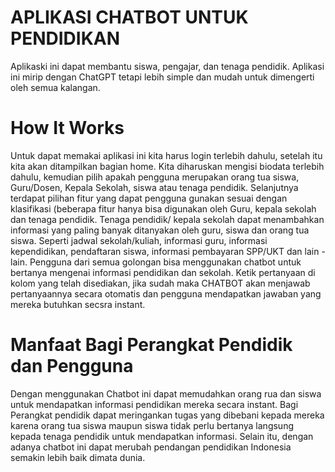 # APLIKASI CHATBOT UNTUK PENDIDIKAN
Aplikaski ini dapat membantu siswa, pengajar, dan tenaga pendidik. Aplikasi ini mirip dengan ChatGPT tetapi lebih simple dan mudah untuk dimengerti oleh semua kalangan.
# How It Works
Untuk dapat memakai aplikasi ini kita harus login terlebih dahulu, setelah itu kita akan ditampilkan bagian home. Kita diharuskan mengisi biodata terlebih dahulu, kemudian pilih apakah pengguna merupakan orang tua siswa, Guru/Dosen, Kepala Sekolah, siswa atau tenaga pendidik. 
Selanjutnya terdapat pilihan fitur yang dapat pengguna gunakan sesuai dengan klasifikasi (beberapa fitur hanya bisa digunakan oleh Guru, kepala sekolah dan tenaga pendidik.
Tenaga pendidik/ kepala sekolah dapat menambahkan informasi yang paling banyak ditanyakan oleh guru, siswa dan orang tua siswa. Seperti jadwal sekolah/kuliah, informasi guru, informasi kependidikan, pendaftaran siswa, informasi pembayaran SPP/UKT dan lain - lain.
Pengguna dari semua golongan bisa menggunakan chatbot untuk bertanya mengenai informasi pendidikan dan sekolah. Ketik pertanyaan di kolom yang telah disediakan, jika sudah maka CHATBOT akan menjawab pertanyaannya secara otomatis dan pengguna mendapatkan jawaban yang mereka butuhkan secsra instant.
# Manfaat Bagi Perangkat Pendidik dan Pengguna 
Dengan menggunakan Chatbot ini dapat memudahkan orang rua dan siswa untuk mendapatkan informasi pendidikan mereka secara instant. Bagi Perangkat pendidik dapat meringankan tugas yang dibebani kepada mereka karena orang tua siswa maupun siswa tidak perlu bertanya langsung kepada tenaga pendidik untuk mendapatkan informasi. Selain itu, dengan adanya chatbot ini dapat merubah pendangan pendidikan Indonesia semakin lebih baik dimata dunia.
